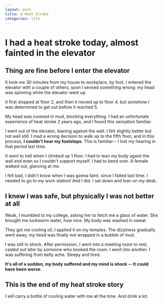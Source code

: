 ```yaml
---
layout: post
title: A Heat Stroke
categories: life
---
```


# I had a heat stroke today, almost fainted in the elevator

## Thing are fine before I enter the elevator
It took me 30 minutes from my house to workplace, by foot. I entered the elevator with a couple of others, soon I sensed something wrong: my head was spinning while the elevator went up.

It first stopped at floor 2, and then it moved up to floor 4, but somehow I was determined to get out before it reached 5.

My head was covered in mud, blocking everything. I had an unfortunate experience of heat stroke 2 years ago, and I found this sensation familiar.

I went out of the elevator, leaning against the wall. I felt slightly better but not well still. I mad a wrong decision to walk up to the fifth floor, and in this process, **I couldn't hear my footsteps**. This is familiar-- I lost my hearing in that period last time.

It went to hell when I climbed up 1 floor. I had to lean my body agaist the wall and even so I couldn't support myself. I had to bend over. A female walked out, glancing at me.

I felt bad, I didn't know when I was gonna faint, since I faited last time. I needed to go to my work station! And I did. I sat down and lean on my desk.

## I knew I was safe, but physically I was not better at all
Weak, I mumbled to my college, asking her to fetch me a glass of water. She brought me luckwarm water, how nice. My body was washed in sweat.

They got me cooling oil, I applied it on my temples. The dizziness gradually went away, my head was finally not wrapped in a bubble of mud.

I was still in shock. After permission, I went into a meeting room to rest, casted out later by someone who booked the room. I went into another. I was suffering from belly ache. Sleepy and tired.

**It's all of a sudden, my body suffered and my mind is shock -- It could have been worse.**

## This is the end of my heat stroke story
I will carry a bottle of cooling water with me all the time. And drink a lot.


